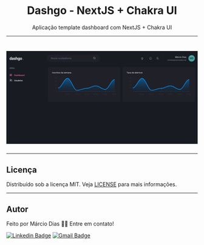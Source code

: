 <h1 align="center">
    Dashgo - NextJS + Chakra UI
</h1>
<p align="center">Aplicação template dashboard com NextJS + Chakra UI</p>

---

<h1 align="center">
  <img alt="Logo" src="./screen.png" alt="Dashgo Template">
</h1>

---

## Licença

Distribuído sob a licença MIT. Veja [LICENSE](LICENSE) para mais informações.

---

## Autor

Feito por Márcio Dias 👋🏽 Entre em contato!

[![Linkedin Badge](https://img.shields.io/badge/-M%C3%A1rcio%20Dias-blue?style=flat-square&logo=Linkedin&logoColor=white&link=https://www.linkedin.com/in/marciodiasdeveloper/)](https://www.linkedin.com/in/marciodiasdeveloper/)
[![Gmail Badge](https://img.shields.io/badge/-contato@marciodias.me-red?style=flat-square&link=mailto:contato@marciodias.me)](mailto:contato@marciodias.me)

